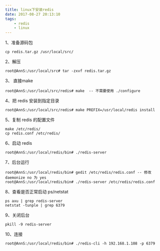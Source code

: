 ```yaml
---
title: linux下安装redis
date: 2017-08-27 20:13:10
tags:
    - redis
    - linux
---
```

1、准备源码包
```
cp redis.tar.gz /usr/local/src/
```

2、解压
```
root@AnnS:/usr/local/src# tar -zxvf redis.tar.gz
```
<!-- more -->
3、 直接make
```
root@AnnS:/usr/local/src/redis# make  -- 不需要使用 ./configure
```

4、把 redis 安装到指定目录
```
root@AnnS:/usr/local/src/redis# make PREFIX=/usr/local/redis install
```

5、复制 redis 的配置文件
```
make /etc/redis/
cp redis.conf /etc/redis/
```

6、启动 redis
```
root@AnnS:/usr/local/redis/bin# ./redis-server
```

7、后台运行
```
root@AnnS:/usr/local/redis/bin# gedit /etc/redis/redis.conf -- 修改daemonize no 为 yes
root@AnnS:/usr/local/redis/bin# ./redis-server /etc/redis/redis.conf
```

8、查看是否正常启动 ps/netstat
```
ps axu | grep redis-server
netstat -tunple | grep 6379
```

9、关闭后台
```
pkill -9 redis-server
```

10、连接
```
root@AnnS:/usr/local/redis/bin# ./redis-cli -h 192.168.1.108 -p 6379
```